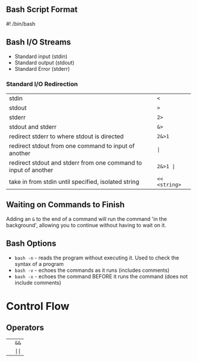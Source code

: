 ## Bash Script Format
\#! /bin/bash

## Bash I/O Streams
- Standard input (stdin) 
- Standard output (stdout)
- Standard Error  (stderr)

### Standard I/O Redirection
|  |  |
| -- | -- |
| stdin | `<` |
| stdout | `>` |
| stderr | `2>` |
| stdout and stderr | `&>` |
| redirect stderr to where stdout is directed | `2&>1` |
| redirect stdout from one command to input of another | `\|` |
| redirect stdout and stderr from one command to input of another | `2&>1 \|` |
| take in from stdin until specified, isolated string | `<< <string>` |

## Waiting on Commands to Finish
Adding an `&` to the end of a command will run the command 'in the background',
allowing you to continue without having to wait on it.

## Bash Options
- `bash -n` - reads the program without executing it. Used to check the syntax of a program
- `bash -v` - echoes the commands as it runs (includes comments)
- `bash -x` - echoes the command BEFORE it runs the command (does not include comments)


# Control Flow

## Operators
|  |  |
| -- | -- |
|  | `&&` |
|  | `\|\|` |

